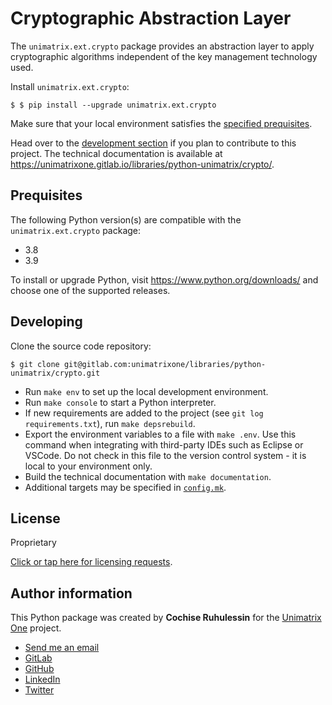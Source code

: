 # Cryptographic Abstraction Layer

The `unimatrix.ext.crypto` package provides an abstraction layer to
apply cryptographic algorithms independent of the key management technology
used.

Install `unimatrix.ext.crypto`:

```
$ $ pip install --upgrade unimatrix.ext.crypto
```

Make sure that your local environment satisfies the [specified prequisites](#prequisites).

Head over to the  [development section](#developing) if you plan to contribute
to this project. The technical documentation is available at
https://unimatrixone.gitlab.io/libraries/python-unimatrix/crypto/.


## Prequisites

The following Python version(s) are compatible with the `unimatrix.ext.crypto` package:

- 3.8
- 3.9

To install or upgrade Python, visit https://www.python.org/downloads/ and
choose one of the supported releases.

## Developing ##

Clone the source code repository:

```
$ git clone git@gitlab.com:unimatrixone/libraries/python-unimatrix/crypto.git
```

- Run `make env` to set up the local development environment.
- Run `make console` to start a Python interpreter.
- If new requirements are added to the project (see `git log requirements.txt`),
  run `make depsrebuild`.
- Export the environment variables to a file with `make .env`. Use this command
  when integrating with third-party IDEs such as Eclipse or VSCode. Do not check
  in this file to the version control system - it is local to your environment
  only.
- Build the technical documentation with `make documentation`.
- Additional targets may be specified in [`config.mk`](./config.mk).

## License

Proprietary

[Click or tap here for licensing requests](mailto:cochise.ruhulessin@unimatrixone.io).

## Author information

This Python package was created by **Cochise Ruhulessin** for the
[Unimatrix One](https://cloud.unimatrixone.io) project.

- [Send me an email](mailto:cochise.ruhulessin@unimatrixone.io)
- [GitLab](https://gitlab.com/unimatrixone)
- [GitHub](https://github.com/cochiseruhulessin)
- [LinkedIn](https://www.linkedin.com/in/cochise-ruhulessin-0b48358a/)
- [Twitter](https://twitter.com/magicalcochise)